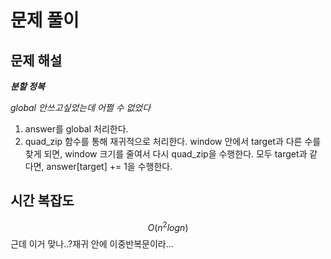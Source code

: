   # 문제 풀이

## 문제 해설


***분할 정복***

*global 안쓰고싶었는데 어쩔 수 없었다*

1. answer를 global 처리한다.
2. quad_zip 함수를 통해 재귀적으로 처리한다. window 안에서 target과 다른 수를 찾게 되면, window 크기를 줄여서 다시 quad_zip을 수행한다. 모두 target과 같다면, answer[target] += 1을 수행한다. 

## 시간 복잡도
$$O(n^{2}log{n})$$
근데 이거 맞나..?재귀 안에 이중반복문이라…

